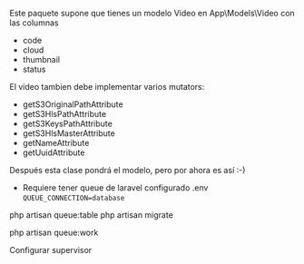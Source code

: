 Este paquete supone que tienes un modelo Video en App\Models\Video con las columnas
 - code
 - cloud
 - thumbnail
 - status

El video tambien debe implementar varios mutators:
 - getS3OriginalPathAttribute
 - getS3HlsPathAttribute
 - getS3KeysPathAttribute
 - getS3HlsMasterAttribute
 - getNameAttribute
 - getUuidAttribute

Después esta clase pondrá el modelo, pero por ahora es así :-)

- Requiere tener queue de laravel configurado 
.env
`QUEUE_CONNECTION=database`

php artisan queue:table
php artisan migrate

php artisan queue:work

Configurar supervisor